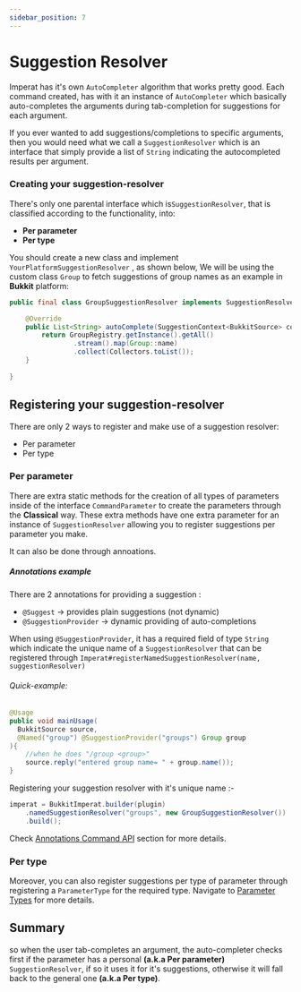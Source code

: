 ```yaml
---
sidebar_position: 7
---
```

# Suggestion Resolver

Imperat has it's own `AutoCompleter` algorithm that works pretty good.
Each command created, has with it an instance of `AutoCompleter` which basically auto-completes
the arguments during tab-completion for suggestions for each argument.

If you ever wanted to add suggestions/completions to specific arguments, then you would need
what we call a `SuggestionResolver` which is an interface that simply provide a list of `String` indicating the autocompleted results per argument.

### Creating your suggestion-resolver
There's only one parental interface which is`SuggestionResolver`, that is classified according to the functionality, into:
- **Per parameter**
- **Per type**

You should create a new class and implement `YourPlatformSuggestionResolver` , as shown below,
We will be using the custom class `Group` to fetch suggestions of group names as an example 
in **Bukkit** platform:

```java
public final class GroupSuggestionResolver implements SuggestionResolver<BukkitSource> {

    @Override
    public List<String> autoComplete(SuggestionContext<BukkitSource> context, CommandParameter parameter) {
        return GroupRegistry.getInstance().getAll()
                .stream().map(Group::name)
                .collect(Collectors.toList());
    }
    
}
```


## Registering your suggestion-resolver
There are only 2 ways to register and make use of a suggestion resolver:
- Per parameter
- Per type
### Per parameter
There are extra static methods for the creation of all types of parameters inside of the interface `CommandParameter` to create the parameters through the **Classical** way.
These extra methods have one extra parameter for an instance of `SuggestionResolver`
allowing you to register suggestions per parameter you make.

It can also be done through annoations.
##### Annotations example
There are 2 annotations for providing a suggestion :
- `@Suggest` -> provides plain suggestions (not dynamic)
- `@SuggestionProvider` -> dynamic providing of auto-completions

When using `@SuggestionProvider`, it has a required field of type `String` which 
indicate the unique name of a `SuggestionResolver` that can be registered through 
`Imperat#registerNamedSuggestionResolver(name, suggestionResolver)`
###### Quick-example:

```java
@Usage  
public void mainUsage(
  BukkitSource source,
  @Named("group") @SuggestionProvider("groups") Group group
){  
	//when he does "/group <group>"  
	source.reply("entered group name= " + group.name());  
}
```

Registering your suggestion resolver with it's unique name :-

```java
imperat = BukkitImperat.builder(plugin)
    .namedSuggestionResolver("groups", new GroupSuggestionResolver())
    .build();
```
Check [Annotations Command API](command-api/Annotations%20Command%20API.md) section for more details.

### Per type
Moreover, you can also register suggestions per type of parameter 
through registering a `ParameterType` for the required type.
Navigate to [Parameter Types](Parameter-Type.md) for more details.

## Summary
so when the user tab-completes an argument, the auto-completer checks first if the parameter has a personal **(a.k.a Per parameter)** `SuggestionResolver`, if so it uses it for it's suggestions, otherwise it will fall back to the general one **(a.k.a Per type)**.
